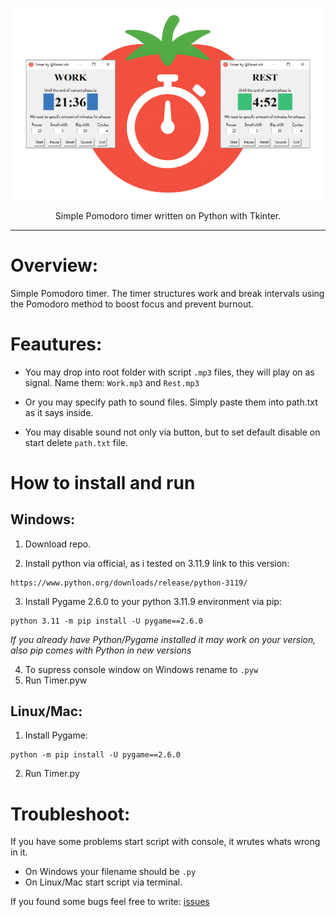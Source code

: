 ![](logo.png)

<p align="center">Simple Pomodoro timer written on Python with Tkinter.</p>

---
# Overview:

Simple Pomodoro timer. The timer structures work and break intervals using the Pomodoro method to boost focus and prevent burnout.

# Feautures:

- You may drop into root folder with script `.mp3` files, they will play on as signal. Name them: `Work.mp3` and `Rest.mp3`

- Or you may specify path to sound files. Simply paste them into path.txt as it says inside.

- You may disable sound not only via button, but to set default disable on start delete `path.txt` file.
# How to install and run

## Windows: 

1. Download repo.

2. Install python via official, as i tested on 3.11.9 link to this version:
```
https://www.python.org/downloads/release/python-3119/
```

3. Install Pygame 2.6.0 to your python 3.11.9 environment via pip:
```
python 3.11 -m pip install -U pygame==2.6.0
```
*If you already have Python/Pygame installed it may work on your version,
also pip comes with Python in new versions*

4. To supress console window on Windows rename to `.pyw`
5. Run Timer.pyw

## Linux/Mac:

1. Install Pygame:
```
python -m pip install -U pygame==2.6.0
```

2. Run Timer.py

# Troubleshoot:

If you have some problems start script with console, it wrutes whats wrong in it.

- On Windows your filename should be `.py`
- On Linux/Mac start script via terminal.

If you found some bugs feel free to write: [issues](https://github.com/BinarLich/pomodoro-timer/issues)
